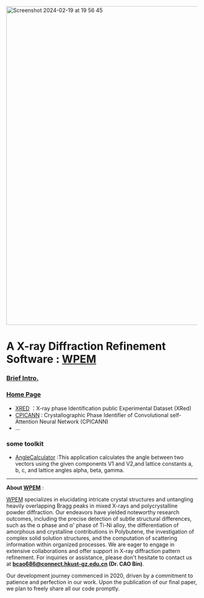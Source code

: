 <img width="840" alt="Screenshot 2024-02-19 at 19 56 45" src="https://github.com/WPEM/.github/assets/86995074/aa7a74f6-61b3-4645-8533-8abb70d30ee6">

# A X-ray Diffraction Refinement Software : [WPEM](https://github.com/Bin-Cao/WPEM)

### [Brief Intro.](https://github.com/Bin-Cao/WPEM/blob/main/intro/WPEM%20%20AI%20XRD%20analyzer.pdf)

### [Home Page](https://github.com/Bin-Cao/WPEM)

+ [XRED](https://github.com/WPEM/XRED) ：X-ray phase Identification public Experimental Dataset (XRed)
+ [CPICANN](https://github.com/WPEM/CPICANN) : Crystallographic Phase Identifier of Convolutional self-Attention Neural Network (CPICANN)
+ ...
  

### some toolkit
+ [AngleCalculator](https://github.com/Bin-Cao/WPEM/tree/main/AngleCalculator) :This application calculates the angle between two vectors using the given components V1 and V2,and lattice constants a, b, c, and lattice angles alpha, beta, gamma.

---
**About [WPEM](https://github.com/Bin-Cao/WPEM)** :

[WPEM](https://github.com/Bin-Cao/WPEM) specializes in elucidating intricate crystal structures and untangling heavily overlapping Bragg peaks in mixed X-rays and polycrystalline powder diffraction. Our endeavors have yielded noteworthy research outcomes, including the precise detection of subtle structural differences, such as the α phase and α' phase of Ti-Ni alloy, the differentiation of amorphous and crystalline contributions in Polybutene, the investigation of complex solid solution structures, and the computation of scattering information within organized processes. We are eager to engage in extensive collaborations and offer support in X-ray diffraction pattern refinement. For inquiries or assistance, please don't hesitate to contact us at **bcao686@connect.hkust-gz.edu.cn (Dr. CAO Bin)**.

Our development journey commenced in 2020, driven by a commitment to patience and perfection in our work. Upon the publication of our final paper, we plan to freely share all our code promptly.
